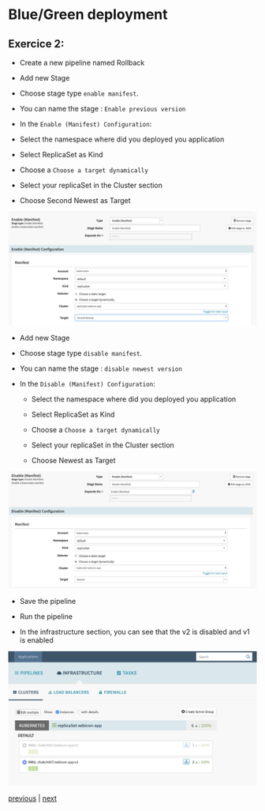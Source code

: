 # Blue/Green deployment
## Exercice 2:

* Create a new pipeline named Rollback

* Add new Stage

* Choose stage type `enable manifest`.

* You can name the stage : `Enable previous version`

* In the `Enable (Manifest) Configuration`:

* Select the namespace where did you deployed you application

* Select ReplicaSet as Kind

* Choose a `Choose a target dynamically`

* Select your replicaSet in the Cluster section

* Choose Second Newest as Target 

![Switch Back to the blue version](./images/enable-manifest.png)

* Add new Stage

* Choose stage type `disable manifest`.

* You can name the stage : `disable newest version`

- In the `Disable (Manifest) Configuration`:

    - Select the namespace where did you deployed you application

    - Select ReplicaSet as Kind

    - Choose a `Choose a target dynamically`

    - Select your replicaSet in the Cluster section
    
    - Choose Newest as Target 

![Switch Back to the blue version](./images/disable-manifest.png)

* Save the pipeline

* Run the pipeline

* In the infrastructure section, you can see that the v2 is disabled and v1 is enabled

![Switch Back to the blue version](./images/lunch-rb.png)

[previous](../exercice1/README.md) | [next](../exercice3/README.md)

